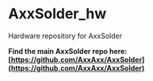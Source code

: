 # AxxSolder_hw
Hardware repository for AxxSolder  
  
**Find the main AxxSolder repo here: [https://github.com/AxxAxx/AxxSolder](https://github.com/AxxAxx/AxxSolder)**
